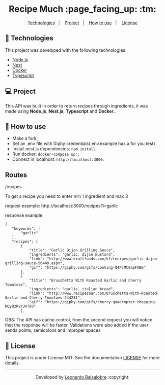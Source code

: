 <p align="center">
	<h1 align="center">Recipe Much :page_facing_up: :tm:</h1>
</p>

<p align="center">
  <a href="#-Technologies">Technologies</a>&nbsp;&nbsp;&nbsp;|&nbsp;&nbsp;&nbsp;
  <a href="#-Project">Project</a>&nbsp;&nbsp;&nbsp;|&nbsp;&nbsp;&nbsp;
  <a href="#-How-to-use">How to use</a>&nbsp;&nbsp;&nbsp;|&nbsp;&nbsp;&nbsp;
  <a href="#memo-license">License</a>
</p>


## 🚀 Technologies

This project was developed with the following technologies:

- [Node.js](https://nodejs.org/en/)
- [Nest](https://nestjs.com/)
- [Docker](https://www.docker.com/)
- [Typescript](https://www.typescriptlang.org/)

## 💻 Project

This API was built in order to return recipes through ingredients, it was made using **Node.js**, **Nest.js**, **Typescript** and **Docker**..

## 🤔 How to use

- Make a fork;
- Set an .env file with Giphy credentials(.env.example has a for you test)
- Install nest.js dependencies: `npm install`;
- Run docker: `docker-compose up'`;
- Connect in localhost: `http://localhost:3000`.

## Routes 

 /recipes
 
 To get a recipe you need to enter min 1 ingredient and max 3
 
 request example: http://localhost:3000/recipes?i=garlic
 
 response example:
 ```
 {
    "keywords": [
        "garlic"
    ],
    "recipes": [
        {
            "title": "Garlic Dijon Grilling Sauce",
            "ingredients": "garlic, dijon mustard",
            "link": "http://www.kraftfoods.com/kf/recipes/garlic-dijon-grilling-sauce-56449.aspx",
            "gif": "https://giphy.com/gifs/cooking-Q4PcMC8apFXBm"
        },
        {
            "title": "Bruschetta With Roasted Garlic and Cherry Tomatoes",
            "ingredients": "garlic, italian bread",
            "link": "http://www.recipezaar.com/Bruschetta-With-Roasted-Garlic-and-Cherry-Tomatoes-244281",
            "gif": "https://giphy.com/gifs/cherry-quadcopter-chopping-HQyRzRVrJnT6U"
        },
 ```
 
 OBS: The API has cache control, from the second request you will notice that the response will be faster.
  Validations were also added if the user sends points, semicolons and improper spaces

## :memo: License

This project is under License MIT. See the documentation [LICENSE](LICENSE) for more details.

---

<p align="center">Developed by <a href="https://www.linkedin.com/in/leonardo-balsalobre/">Leonardo Balsalobre</a> :copyright:
